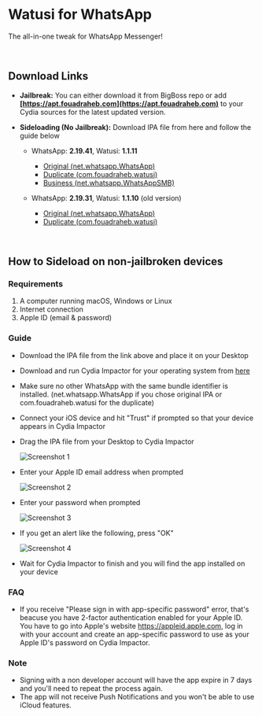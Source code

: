 # Watusi for WhatsApp

The all-in-one tweak for WhatsApp Messenger!

&nbsp;

## Download Links

* **Jailbreak:** You can either download it from BigBoss repo or add __[https://apt.fouadraheb.com](https://apt.fouadraheb.com)__ to your Cydia sources for the latest updated version.
* **Sideloading (No Jailbreak):** Download IPA file from here and follow the guide below 

  * WhatsApp: __2.19.41__, Watusi: __1.1.11__ 
      * [Original (net.whatsapp.WhatsApp)](https://mega.nz/#!4LQm3aqY!hORFL2zzKNK9-Z5hb-2x11iE9n7nWltZMDwWJJ-0iiU) 
      * [Duplicate (com.fouadraheb.watusi)](https://mega.nz/#!NWBAVa6Q!TJLFhGxphKo7EVsfyuokwKEkFSfGGnJVlYlPRU4IDOs) 
      * [Business (net.whatsapp.WhatsAppSMB)](https://mega.nz/#!BeZG0IwZ!XjbNFGftxYKfhOf9oQn_C_oUrLXSAM_RJdmrt1BSV4Y) 

  * WhatsApp: __2.19.31__, Watusi: __1.1.10__ (old version)
      * [Original (net.whatsapp.WhatsApp)](https://mega.nz/#!oeBDwKwS!soGrbejjj-uDOswy0mTkoQNk7TAs9Zh2DbBBAqEbXDI) 
      * [Duplicate (com.fouadraheb.watusi)](https://mega.nz/#!cGYxyIba!F-QQXiVaT6qUGaJ51OGGsoe7yczw_4xqMHYLDUGnEfY) 

&nbsp;

## How to Sideload on non-jailbroken devices

### Requirements

1. A computer running macOS, Windows or Linux
2. Internet connection
3. Apple ID (email & password)

### Guide

* Download the IPA file from the link above and place it on your Desktop

* Download and run Cydia Impactor for your operating system from [here](http://www.cydiaimpactor.com)

* Make sure no other WhatsApp with the same bundle identifier is installed. (net.whatsapp.WhatsApp if you chose original IPA or com.fouadraheb.watusi for the duplicate)

* Connect your iOS device and hit "Trust" if prompted so that your device appears in Cydia Impactor

* Drag the IPA file from your Desktop to Cydia Impactor

  
  ![Screenshot 1](https://raw.githubusercontent.com/FouadRaheb/Watusi-for-WhatsApp/master/images/1.png "Screenshot 1")

* Enter your Apple ID email address when prompted 



  ![Screenshot 2](https://raw.githubusercontent.com/FouadRaheb/Watusi-for-WhatsApp/master/images/2.png "Screenshot 2")

* Enter your password when prompted 



  ![Screenshot 3](https://raw.githubusercontent.com/FouadRaheb/Watusi-for-WhatsApp/master/images/3.png "Screenshot 3")

* If you get an alert like the following, press "OK"


  ![Screenshot 4](https://raw.githubusercontent.com/FouadRaheb/Watusi-for-WhatsApp/master/images/4.png "Screenshot 4")

* Wait for Cydia Impactor to finish and you will find the app installed on your device

### FAQ
* If you receive "Please sign in with app-specific password" error, that's beacuse you have 2-factor authentication enabled for your Apple ID. You have to go into Apple's website https://appleid.apple.com, log in with your account and create an app-specific password to use as your Apple ID's password on Cydia Impactor.

### Note

* Signing with a non developer account will have the app expire in 7 days and you'll need to repeat the process again.
* The app will not receive Push Notifications and you won't be able to use iCloud features.

